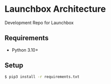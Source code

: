 # Launchbox Architecture
Development Repo for Launchbox

## Requirements
- Python 3.10+

## Setup
```bash
$ pip3 install -r requirements.txt
```
